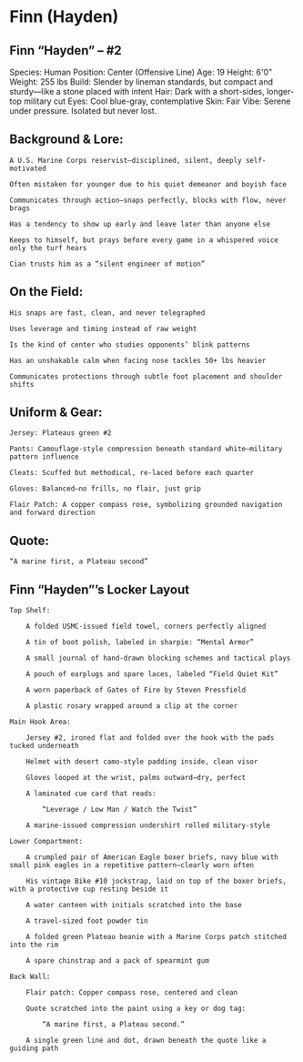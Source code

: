 # Finn (Hayden)

## Finn “Hayden” – #2

Species: Human
Position: Center (Offensive Line)
Age: 19
Height: 6'0"
Weight: 255 lbs
Build: Slender by lineman standards, but compact and sturdy—like a stone placed with intent
Hair: Dark with a short-sides, longer-top military cut
Eyes: Cool blue-gray, contemplative
Skin: Fair
Vibe: Serene under pressure. Isolated but never lost.
## Background & Lore:

    A U.S. Marine Corps reservist—disciplined, silent, deeply self-motivated

    Often mistaken for younger due to his quiet demeanor and boyish face

    Communicates through action—snaps perfectly, blocks with flow, never brags

    Has a tendency to show up early and leave later than anyone else

    Keeps to himself, but prays before every game in a whispered voice only the turf hears

    Cian trusts him as a “silent engineer of motion”

## On the Field:

    His snaps are fast, clean, and never telegraphed

    Uses leverage and timing instead of raw weight

    Is the kind of center who studies opponents’ blink patterns

    Has an unshakable calm when facing nose tackles 50+ lbs heavier

    Communicates protections through subtle foot placement and shoulder shifts

## Uniform & Gear:

    Jersey: Plateaus green #2

    Pants: Camouflage-style compression beneath standard white—military pattern influence

    Cleats: Scuffed but methodical, re-laced before each quarter

    Gloves: Balanced—no frills, no flair, just grip

    Flair Patch: A copper compass rose, symbolizing grounded navigation and forward direction

## Quote:

    “A marine first, a Plateau second”

## Finn “Hayden”’s Locker Layout

    Top Shelf:

        A folded USMC-issued field towel, corners perfectly aligned

        A tin of boot polish, labeled in sharpie: “Mental Armor”

        A small journal of hand-drawn blocking schemes and tactical plays

        A pouch of earplugs and spare laces, labeled “Field Quiet Kit”

        A worn paperback of Gates of Fire by Steven Pressfield

        A plastic rosary wrapped around a clip at the corner

    Main Hook Area:

        Jersey #2, ironed flat and folded over the hook with the pads tucked underneath

        Helmet with desert camo-style padding inside, clean visor

        Gloves looped at the wrist, palms outward—dry, perfect

        A laminated cue card that reads:

            “Leverage / Low Man / Watch the Twist”

        A marine-issued compression undershirt rolled military-style

    Lower Compartment:

        A crumpled pair of American Eagle boxer briefs, navy blue with small pink eagles in a repetitive pattern—clearly worn often

        His vintage Bike #10 jockstrap, laid on top of the boxer briefs, with a protective cup resting beside it

        A water canteen with initials scratched into the base

        A travel-sized foot powder tin

        A folded green Plateau beanie with a Marine Corps patch stitched into the rim

        A spare chinstrap and a pack of spearmint gum

    Back Wall:

        Flair patch: Copper compass rose, centered and clean

        Quote scratched into the paint using a key or dog tag:

            “A marine first, a Plateau second.”

        A single green line and dot, drawn beneath the quote like a guiding path
